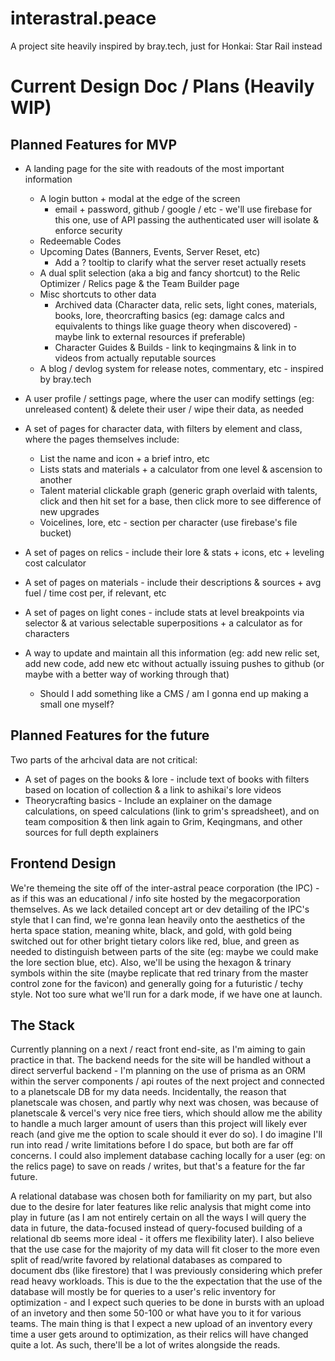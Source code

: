 # interastral.peace
A project site heavily inspired by bray.tech, just for Honkai: Star Rail instead

# Current Design Doc / Plans (Heavily WIP)

## Planned Features for MVP

* A landing page for the site with readouts of the most important information
  * A login button + modal at the edge of the screen
    * email + password, github / google / etc - we'll use firebase for this one, use of API passing the authenticated user will isolate & enforce security 
  * Redeemable Codes
  * Upcoming Dates (Banners, Events, Server Reset, etc)
    * Add a ? tooltip to clarify what the server reset actually resets
  * A dual split selection (aka a big and fancy shortcut) to the Relic Optimizer / Relics page & the Team Builder page
  * Misc shortcuts to other data
    * Archived data (Character data, relic sets, light cones, materials, books, lore, theorcrafting basics (eg: damage calcs and equivalents to things like guage theory when discovered) - maybe link to external resources if preferable)
    * Character Guides & Builds - link to keqingmains & link in to videos from actually reputable sources
  * A blog / devlog system for release notes, commentary, etc - inspired by bray.tech

* A user profile / settings page, where the user can modify settings (eg: unreleased content) & delete their user / wipe their data, as needed
* A set of pages for character data, with filters by element and class, where the pages themselves include:
  * List the name and icon + a brief intro, etc
  * Lists stats and materials + a calculator from one level & ascension to another
  * Talent material clickable graph (generic graph overlaid with talents, click and then hit set for a base, then click more to see difference of new upgrades
  * Voicelines, lore, etc - section per character (use firebase's file bucket)
* A set of pages on relics - include their lore & stats + icons, etc + leveling cost calculator
* A set of pages on materials - include their descriptions & sources + avg fuel / time cost per, if relevant, etc
* A set of pages on light cones - include stats at level breakpoints via selector & at various selectable superpositions + a calculator as for characters

* A way to update and maintain all this information (eg: add new relic set, add new code, add new etc without actually issuing pushes to github (or maybe with a better way of working through that)
  * Should I add something like a CMS / am I gonna end up making a small one myself?

## Planned Features for the future

Two parts of the arhcival data are not critical:
* A set of pages on the books & lore - include text of books with filters based on location of collection & a link to ashikai's lore videos
* Theorycrafting basics - Include an explainer on the damage calculations, on speed calculations (link to grim's spreadsheet), and on team composition & then link again to Grim, Keqingmans, and other sources for full depth explainers

## Frontend Design
We're themeing the site off of the inter-astral peace corporation (the IPC) - as if this was an educational / info site hosted by the megacorporation themselves. As we lack detailed concept art or dev detailing of the IPC's style that I can find, we're gonna lean heavily onto the aesthetics of the herta space station, meaning white, black, and gold, with gold being switched out for other bright tietary colors like red, blue, and green as needed to distinguish between parts of the site (eg: maybe we could make the lore section blue, etc). Also, we'll be using the hexagon & trinary symbols within the site (maybe replicate that red trinary from the master control zone for the favicon) and generally going for a futuristic / techy style. Not too sure what we'll run for a dark mode, if we have one at launch.

## The Stack
Currently planning on a next / react front end-site, as I'm aiming to gain practice in that. The backend needs for the site will be handled without a direct serverful backend - I'm planning on the use of prisma as an ORM within the server components / api routes of the next project and connected to a planetscale DB for my data needs. Incidentally, the reason that planetscale was chosen, and partly why next was chosen, was because of planetscale & vercel's very nice free tiers, which should allow me the ability to handle a much larger amount of users than this project will likely ever reach (and give me the option to scale should it ever do so). I do imagine I'll run into read / write limitations before I do space, but both are far off concerns. I could also implement database caching locally for a user (eg: on the relics page) to save on reads / writes, but that's a feature for the far future.

A relational database was chosen both for familiarity on my part, but also due to the desire for later features like relic analysis that might come into play in future (as I am not entirely certain on all the ways I will query the data in future, the data-focused instead of query-focused building of a relational db seems more ideal - it offers me flexibility later). I also believe that the use case for the majority of my data will fit closer to the more even split of read/write favored by relational databases as compared to document dbs (like firestore) that I was previously considering which prefer read heavy workloads. This is due to the the expectation that the use of the database will mostly be for queries to a user's relic inventory for optimization - and I expect such queries to be done in bursts with an upload of an invetory and then some 50-100 or what have you to it for various teams. The main thing is that I expect a new upload of an inventory every time a user gets around to optimization, as their relics will have changed quite a lot. As such, there'll be a lot of writes alongside the reads.
